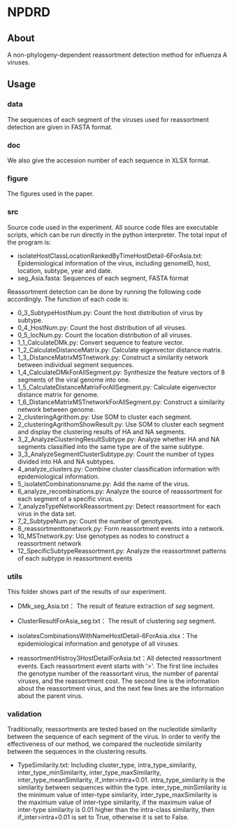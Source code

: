 # NPDRD

## About

A non-phylogeny-dependent reassortment detection method for influenza A viruses.

## Usage

### data

The sequences of each segment of the viruses used for reassortment detection are given in FASTA format.

### doc

We also give the accession number of each sequence in XLSX format.

### figure

The figures used in the paper.

### src

Source code used in the experiment. All source code files are executable scripts, which can be run directly in the python interpreter. The total input of the program is: 

* isolateHostClassLocationRankedByTimeHostDetail-6ForAsia.txt: Epidemiological information of the virus, including genomeID, host, location, subtype, year and date.
* seg_Asia.fasta: Sequences of each segment, FASTA format

Reassortment detection can be done by running the following code accordingly. The function of each code is:

* 0_3_SubtypeHostNum.py: Count the host distribution of virus by subtype.
* 0_4_HostNum.py: Count the host distribution of all viruses.
* 0_5_locNum.py: Count the location distribution of all viruses.
* 1_1_CalculateDMk.py: Convert sequence to feature vector.
* 1_2_CalculateDistanceMatrix.py: Calculate eigenvector distance matrix.
* 1_3_DistanceMatrixMSTnetwork.py: Construct a similarity network between individual segment sequences.
* 1_4_CalculateDMkForAllSegment.py: Synthesize the feature vectors of 8 segments of the viral genome into one.
* 1_5_CalculateDistanceMatrixForAllSegment.py: Calculate eigenvector distance matrix for genome.
* 1_6_DistanceMatrixMSTnetworkForAllSegment.py: Construct a similarity network between genome.
* 2_clusteringAgrithom.py: Use SOM to cluster each segment.
* 2_clusteringAgrithomShowResult.py: Use SOM to cluster each segment and display the clustering results of HA and NA segments.
* 3_2_AnalyzeClusteringResultSubtype.py: Analyze whether HA and NA segments classified into the same type are of the same subtype.
* 3_3_AnalyzeSegmentClusterSubtype.py: Count the number of types divided into HA and NA subtypes.
* 4_analyze_clusters.py: Combine cluster classification information with epidemiological information.
* 5_isolatetCombinationsname.py: Add the name of the virus.
* 6_analyze_recombinations.py: Analyze the source of reasssortment for each segment of a specific virus.
* 7_analyzeTypeNetworkReassortment.py: Detect reassortment for each virus in the data set.
* 7_2_SubtypeNum.py: Count the number of genotypes.
* 8_reassortmenttonetwork.py: Form reassortment events into a network.
* 10_MSTnetwork.py: Use genotypes as nodes to construct a reassortment network
* 12_SpecificSubtypeReassortment.py: Analyze the reassortmnet patterns of each subtype in reassortment events

### utils

This folder shows part of the results of our experiment.

* DMk_seg_Asia.txt： The result of feature extraction of $seg$ segment.

* ClusterResultForAsia_seg.txt： The result of clustering $seg$ segment.

* isolatesCombinationsWithNameHostDetail-6ForAsia.xlsx：The epidemiological information and genotype of all viruses.

* reassortmentHistroy3HostDetailForAsia.txt：All detected reassortment events. Each reassortment event starts with '>'. The first line includes the genotype number of the reassortant virus, the number of parental viruses, and the reassortment cost. The second line is the information about the reassortment virus, and the next few lines are the information about the parent virus.

### validation

Traditionally, reassortments are tested based on the nucleotide similarity between the sequence of each segment of the virus. In order to verify the effectiveness of our method, we compared the nucleotide similarity between the sequences in the clustering results. 

* TypeSimilarity.txt: Including cluster_type, intra_type_similarity, inter_type_minSimilarity, inter_type_maxSimilarity, inter_type_meanSimilarity, if_inter>intra+0.01. intra_type_similarity is the similarity between sequences within the type. inter_type_minSimilarity is the minimum value of inter-type similarity, inter_type_maxSimilarity is the maximum value of inter-type similarity, if the maximum value of inter-type similarity is 0.01 higher than the intra-class similarity, then if_inter>intra+0.01 is set to True, otherwise it is set to False. 